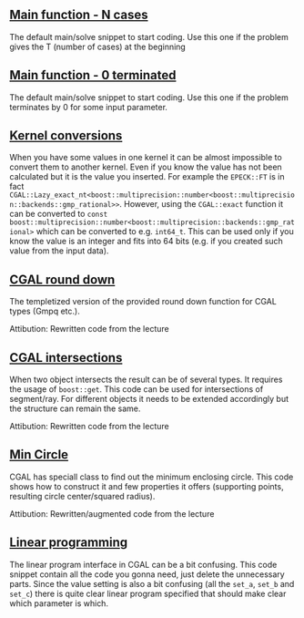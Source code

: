## [Main function - N cases](main_n_cases.cpp)
The default main/solve snippet to start coding. Use this one if the problem gives the T (number of cases) at the beginning

## [Main function - 0 terminated](main_unspecified_cases.cpp)
The default main/solve snippet to start coding. Use this one if the problem terminates by 0 for some input parameter.

## [Kernel conversions](kernel_conversions.cpp)
When you have some values in one kernel it can be almost impossible to convert them to another kernel. Even if you know the value has not been calculated but it is the value you inserted. For example the `EPECK::FT` is in fact `CGAL::Lazy_exact_nt<boost::multiprecision::number<boost::multiprecision::backends::gmp_rational>>`. However, using the `CGAL::exact` function it can be converted to `const boost::multiprecision::number<boost::multiprecision::backends::gmp_rational>` which can be converted to e.g. `int64_t`.
This can be used only if you know the value is an integer and fits into 64 bits (e.g. if you created such value from the input data).

## [CGAL round down](round_down.cpp)
The templetized version of the provided round down function for CGAL types (Gmpq etc.).

Attibution: Rewritten code from the lecture

## [CGAL intersections](cgal_intersections.cpp)
When two object intersects the result can be of several types. It requires the usage of `boost::get`. This code can be used for intersections of segment/ray. For different objects it needs to be extended accordingly but the structure can remain the same.

Attibution: Rewritten code from the lecture

## [Min Circle](min_circle.cpp)
CGAL has speciall class to find out the minimum enclosing circle. This code shows how to construct it and few properties it offers (supporting points, resulting circle center/squared radius).

Attibution: Rewritten/augmented code from the lecture

## [Linear programming](linear_programming.cpp)
The linear program interface in CGAL can be a bit confusing. This code snippet contain all the code you gonna need, just delete the unnecessary parts. Since the value setting is also a bit confusing (all the `set_a`, `set_b` and `set_c`) there is quite clear linear program specified that should make clear which parameter is which.